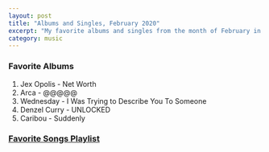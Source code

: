 ```yaml
---
layout: post
title: "Albums and Singles, February 2020"
excerpt: "My favorite albums and singles from the month of February in the 2020th year. "
category: music
---
```


### Favorite Albums

1. Jex Opolis - Net Worth
1. Arca - @@@@@
1. Wednesday - I Was Trying to Describe You To Someone
1. Denzel Curry - UNLOCKED
1. Caribou - Suddenly

### <a href="https://open.spotify.com/playlist/5UPVHms3yifKiSt7sPAn6l" target="_blank" rel="noopener">Favorite Songs Playlist</a>

